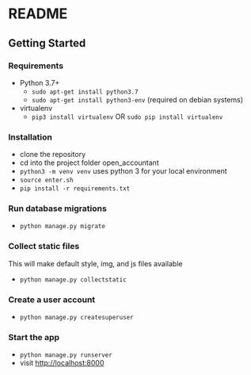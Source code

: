 # README

## Getting Started


### Requirements
- Python 3.7+
  - `sudo apt-get install python3.7`
  - `sudo apt-get install python3-env` (required on debian systems)
- virtualenv
  - `pip3 install virtualenv` OR `sudo pip install virtualenv`  

### Installation

- clone the repository
- cd into the project folder open_accountant
- `python3 -m venv venv` uses python 3 for your local environment
- `source enter.sh`
- `pip install -r requirements.txt`

### Run database migrations

- `python manage.py migrate`

### Collect static files
This will make default style, img, and js files available

- `python manage.py collectstatic`

### Create a user account

- `python manage.py createsuperuser`

### Start the app

- `python manage.py runserver`
- visit [http://localhost:8000](http://localhost:8000)


